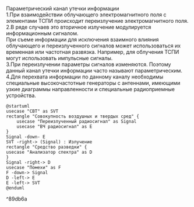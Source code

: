 Параметрический канал утечки информации  
1.При взаимодействии облучающего электромагнитного поля с элементами ТСПИ происходит переизлучение электромагнитного поля.  
2.В ряде случаев это вторичное излучение модулируется информационным сигналом.  
При съеме информации для исключения взаимного влияния облучающего и переизлученного сигналов может использоваться их временная или частотная развязка. Например, для облучения ТСПИ могут использовать импульсные сигналы.  
3.При переизлучении параметры сигналов изменяются. Поэтому данный канал утечки информации часто называют параметрическим.  
4.Для перехвата информации по данному каналу необходимы специальные высокочастотные генераторы с антеннами, имеющими узкие диаграммы направленности и специальные радиоприемные устройства.
```plantuml
@startuml
usecase "СВТ" as SVT
rectangle "Совокупность воздушных и твердых сред" {
    usecase "Переизлученный радиосигнал" as Signal
    usecase "ВЧ радиосигнал" as E
}
Signal -down- E
SVT -right-> (Signal) : Излучение
rectangle "Средство разведки" {
usecase "Анализатор спектра" as D
}
Signal -right-> D
usecase "Помехи" as F
F -down-> Signal
D -left-> E
E -left-> SVT
@enduml
```

^89db6a

